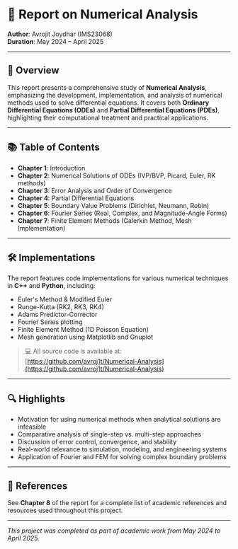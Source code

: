 # 📘 Report on Numerical Analysis

**Author**: Avrojit Joydhar (IMS23068)  
**Duration**: May 2024 – April 2025  

---

## 📑 Overview

This report presents a comprehensive study of **Numerical Analysis**, emphasizing the development, implementation, and analysis of numerical methods used to solve differential equations. It covers both **Ordinary Differential Equations (ODEs)** and **Partial Differential Equations (PDEs)**, highlighting their computational treatment and practical applications.

---

## 📚 Table of Contents

- **Chapter 1**: Introduction
- **Chapter 2**: Numerical Solutions of ODEs (IVP/BVP, Picard, Euler, RK methods)
- **Chapter 3**: Error Analysis and Order of Convergence
- **Chapter 4**: Partial Differential Equations
- **Chapter 5**: Boundary Value Problems (Dirichlet, Neumann, Robin)
- **Chapter 6**: Fourier Series (Real, Complex, and Magnitude-Angle Forms)
- **Chapter 7**: Finite Element Methods (Galerkin Method, Mesh Implementation)

---

## 🛠 Implementations

The report features code implementations for various numerical techniques in **C++** and **Python**, including:

- Euler's Method & Modified Euler
- Runge-Kutta (RK2, RK3, RK4)
- Adams Predictor-Corrector
- Fourier Series plotting
- Finite Element Method (1D Poisson Equation)
- Mesh generation using Matplotlib and Gnuplot

> 💻 All source code is available at:  
> [https://github.com/avroj1t/Numerical-Analysis](https://github.com/avroj1t/Numerical-Analysis)

---

## 🔍 Highlights

- Motivation for using numerical methods when analytical solutions are infeasible
- Comparative analysis of single-step vs. multi-step approaches
- Discussion of error control, convergence, and stability
- Real-world relevance to simulation, modeling, and engineering systems
- Application of Fourier and FEM for solving complex boundary problems

---



## 📎 References

See **Chapter 8** of the report for a complete list of academic references and resources used throughout this project.

---

_This project was completed as part of academic work from May 2024 to April 2025._
